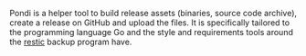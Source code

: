 Pondi is a helper tool to build release assets (binaries, source code archive),
create a release on GitHub and upload the files. It is specifically tailored to
the programming language Go and the style and requirements tools around the
[restic](https://restic.net) backup program have.
